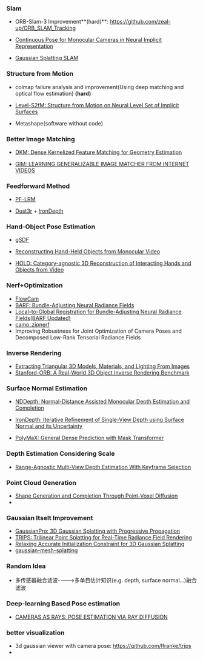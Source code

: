 ### Slam

* ORB-Slam-3 Improvement**(hard)**: https://github.com/zeal-up/ORB_SLAM_Tracking

* [Continuous Pose for Monocular Cameras in Neural Implicit Representation](https://github.com/qimaqi/Continuous-Pose-in-NeRF)
* [Gaussian Splatting SLAM](https://github.com/muskie82/MonoGS)

### Structure from Motion

* colmap failure analysis and improvement(Using deep matching and optical flow estimation) **(hard)**

* [Level-S2fM: Structure from Motion on Neural Level Set of Implicit Surfaces](https://github.com/henry123-boy/Level-S2FM_official)

* Metashape(software without code)

### Better Image Matching

* [DKM: Dense Kernelized Feature Matching for Geometry Estimation](https://github.com/Parskatt/DKM)

* [GIM: LEARNING GENERALIZABLE IMAGE MATCHER FROM INTERNET VIDEOS](https://github.com/xuelunshen/gim)

### Feedforward Method

* [PF-LRM](https://totoro97.github.io/pf-lrm/)

* [Dust3r](https://github.com/naver/dust3r) + [IronDepth](https://github.com/baegwangbin/IronDepth)

### Hand-Object Pose Estimation

* [gSDF](https://github.com/zerchen/gSDF)
* [Reconstructing Hand-Held Objects from Monocular Video](https://github.com/dihuangdh/HHOR)

* [HOLD: Category-agnostic 3D Reconstruction of Interacting Hands and Objects from Video](https://github.com/zc-alexfan/hold)

### Nerf+Optimization

* [FlowCam](https://github.com/cameronosmith/FlowCam)
* [BARF: Bundle-Adjusting Neural Radiance Fields](https://github.com/chenhsuanlin/bundle-adjusting-NeRF)
* [Local-to-Global Registration for Bundle-Adjusting Neural Radiance Fields(BARF Updated)](https://github.com/rover-xingyu/L2G-NeRF)
* [camp_zipnerf](https://github.com/jonbarron/camp_zipnerf)
* Improving Robustness for Joint Optimization of Camera Poses and Decomposed Low-Rank Tensorial Radiance Fields

### Inverse Rendering

* [Extracting Triangular 3D Models, Materials, and Lighting From Images](https://github.com/NVlabs/nvdiffrec)
* [Stanford-ORB: A Real-World 3D Object Inverse Rendering Benchmark](https://github.com/StanfordORB/Stanford-ORB?tab=readme-ov-file)

### Surface Normal Estimation

* [NDDepth: Normal-Distance Assisted Monocular Depth Estimation and Completion](https://github.com/ShuweiShao/NDDepth)

* [IronDepth: Iterative Refinement of Single-View Depth using Surface Normal and its Uncertainty](https://github.com/baegwangbin/IronDepth)
* [PolyMaX: General Dense Prediction with Mask Transformer](https://github.com/google-research/deeplab2)

### Depth Estimation Considering Scale

* [Range-Agnostic Multi-View Depth Estimation With Keyframe Selection](https://github.com/andreaconti/ramdepth?tab=readme-ov-file)

### Point Cloud Generation

* [Shape Generation and Completion Through Point-Voxel Diffusion](https://github.com/alexzhou907/PVD)
* 

### Gaussian Itselt Improvement

* [GaussianPro: 3D Gaussian Splatting with Progressive Propagation](https://github.com/kcheng1021/GaussianPro)
* [TRIPS: Trilinear Point Splatting for Real-Time Radiance Field Rendering](https://github.com/lfranke/trips)
* [Relaxing Accurate Initialization Constraint for 3D Gaussian Splatting](https://github.com/KU-CVLAB/RAIN-GS)
* [gaussian-mesh-splatting](https://github.com/waczjoan/gaussian-mesh-splatting)

### Random Idea

* 多传感器融合滤波---->多单目估计知识(e.g. depth, surface normal...)融合滤波

### Deep-learning Based Pose estimation

* [CAMERAS AS RAYS: POSE ESTIMATION VIA RAY DIFFUSION](https://github.com/jasonyzhang/RayDiffusion)

### better visualization

* 3d gaussian viewer with camera pose: https://github.com/lfranke/trips
* 